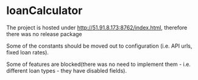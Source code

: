 # loanCalculator

The project is hosted under http://51.91.8.173:8762/index.html, therefore there was no release package

Some of the constants should be moved out to configuration (i.e. API urls, fixed loan rates).

Some of features are blocked(there was no need to implement them - i.e. different loan types - they have disabled fields).
